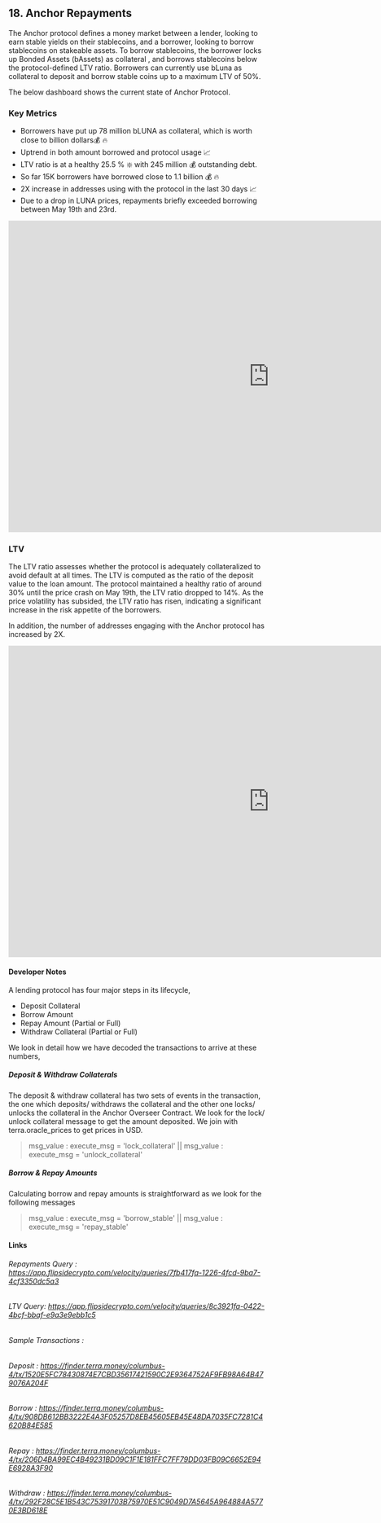 ## 18. Anchor Repayments

The Anchor protocol defines a money market between a lender, looking to earn stable yields on their stablecoins, and a borrower, looking to borrow stablecoins on stakeable assets. To borrow stablecoins, the borrower locks up Bonded Assets (bAssets) as collateral , and borrows stablecoins below the protocol-defined LTV ratio. Borrowers can currently use bLuna as collateral to deposit and borrow stable coins up to a maximum LTV of 50%.

The below dashboard shows the current state of Anchor Protocol.   

### Key Metrics    
* Borrowers have put up 78 million bLUNA as collateral, which is worth close to billion dollars💰 🔥
* Uptrend in both amount borrowed and protocol usage 📈 
* LTV ratio is at a healthy 25.5 % ❇️ with 245 million 💰 outstanding debt.
* So far 15K borrowers have borrowed close to 1.1 billion 💰 🔥
* 2X increase in addresses using with the protocol in the last 30 days 📈
* Due to a drop in LUNA prices, repayments briefly exceeded borrowing between May 19th and 23rd.

<iframe width="1024" height="612" src="https://app.powerbi.com/view?r=eyJrIjoiNGFhMDcxNjUtYWZhMC00MDcwLWI3NjYtMjg2YWUzMDZmZTk1IiwidCI6ImIyNzI1YWM4LTMyY2MtNDhjZS1iYTdmLTc4MmFlYjQxNTUwYSJ9" frameborder="0" allowFullScreen="true"></iframe>


### LTV

The LTV ratio assesses whether the protocol is adequately collateralized to avoid default at all times. The LTV is computed as the ratio of the deposit value to the loan amount. The protocol maintained a healthy ratio of around 30% until the price crash on May 19th, the LTV ratio dropped to 14%. As the price volatility has subsided, the LTV ratio has risen, indicating a significant increase in the risk appetite of the borrowers.

In addition, the number of addresses engaging with the Anchor protocol has increased by 2X. 

<iframe width="1024" height="612" src="https://app.powerbi.com/view?r=eyJrIjoiMjhjYWFiOTktMDBlYi00NDA5LWE4NTEtNmM2ZGE1ZDViMGE4IiwidCI6ImIyNzI1YWM4LTMyY2MtNDhjZS1iYTdmLTc4MmFlYjQxNTUwYSJ9" frameborder="0" allowFullScreen="true"></iframe>

#### Developer Notes  

A lending protocol has four major steps in its lifecycle,

* Deposit Collateral
* Borrow Amount
* Repay Amount (Partial or Full)
* Withdraw Collateral (Partial or Full)

We look in detail how we have decoded the transactions to arrive at these numbers,
  
##### Deposit & Withdraw Collaterals  

The deposit & withdraw collateral has two sets of events in the transaction, the one which deposits/ withdraws the collateral and the other one locks/ unlocks the collateral in the Anchor Overseer Contract. We look for the lock/ unlock collateral message to get the amount deposited. We join with terra.oracle_prices to get prices in USD.

> msg_value : execute_msg = 'lock_collateral'  ||  msg_value : execute_msg = 'unlock_collateral'


##### Borrow & Repay Amounts
  
Calculating borrow and repay amounts is straightforward as we look for the following messages 

> msg_value : execute_msg = 'borrow_stable' || msg_value : execute_msg = 'repay_stable'  

#### Links
###### Repayments Query : <https://app.flipsidecrypto.com/velocity/queries/7fb417fa-1226-4fcd-9ba7-4cf3350dc5a3>
###### LTV Query: <https://app.flipsidecrypto.com/velocity/queries/8c3921fa-0422-4bcf-bbaf-e9a3e9ebb1c5>
######  Sample Transactions : 
###### Deposit : <https://finder.terra.money/columbus-4/tx/1520E5FC78430874E7CBD35617421590C2E9364752AF9FB98A64B479076A204F>
###### Borrow : <https://finder.terra.money/columbus-4/tx/908DB612BB3222E4A3F05257D8EB45605EB45E48DA7035FC7281C4620B84E585>
###### Repay : <https://finder.terra.money/columbus-4/tx/206D4BA99EC4B49231BD09C1F1E181FFC7FF79DD03FB09C6652E94E6928A3F90>
###### Withdraw : <https://finder.terra.money/columbus-4/tx/292F28C5E1B543C75391703B75970E51C9049D7A5645A964884A5770E3BD618E>
